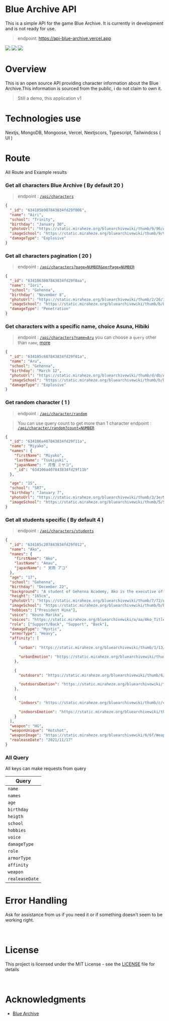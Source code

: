 # Blue Archive API

This is a simple API for the game Blue Archive. It is currently in development and is not ready for use.

> endpoint: https://api-blue-archive.vercel.app

![](https://img.shields.io/website?down_message=offline&style=flat-square&up_message=online&url=https%3A%2F%2Fapi-blue-archive.vercel.app%2F)
![](https://img.shields.io/github/last-commit/Marineux/api-blue-archive?style=flat-square)
![](https://img.shields.io/github/commit-activity/m/Marineux/api-blue-archive/main?style=flat-square)

# Overview

This is an open source API providing character information about the Blue Archive.This information is sourced from the public, i do not claim to own it.

> Still a demo, this application v1

# Technologies use

Nextjs, MongoDB, Mongoose, Vercel, Nextjscors, Typescript, Tailwindcss ( UI )

# Route

All Route and Example results

### Get all characters Blue Archive ( By default 20 )

> endpoint : [`/api/characters`](https://api-blue-archive.vercel.app/api/v1/characters)

```json
{
  "_id": "634105b907843834fd29f006",
  "name": "Airi",
  "school": "Trinity",
  "birthday": "January 30",
  "photoUrl": "https://static.miraheze.org/bluearchivewiki/thumb/9/96/Airi.png/266px-Airi.png",
  "imageSchool": "https://static.miraheze.org/bluearchivewiki/thumb/9/9c/Trinity.png/50px-Trinity.png",
  "damageType": "Explosive"
}
```

### Get all characters pagination ( 20 )

> endpoint : [`/api/characters?page=NUMBER&perPage=NUMBER`](https://api-blue-archive.vercel.app/api/v1/characters?page=1&perPage=20)

```json
{
  "_id": "6341063807843834fd29f0aa",
  "name": "Iori",
  "school": "Gehenna",
  "birthday": "November 8",
  "photoUrl": "https://static.miraheze.org/bluearchivewiki/thumb/2/26/Iori.png/266px-Iori.png",
  "imageSchool": "https://static.miraheze.org/bluearchivewiki/thumb/b/bd/Gehenna.png/50px-Gehenna.png",
  "damageType": "Penetration"
}
```

### Get characters with a specific name, choice Asuna, Hibiki

> endpoint : [`/api/characters?name=Aru`](https://api-blue-archive.vercel.app/api/v1/characters?name=Aru)
> you can choose a `query` other than `name`, [more](#query)

```json
{
  "_id": "634105c607843834fd29f01a",
  "name": "Aru",
  "school": "Gehenna",
  "birthday": "March 12",
  "photoUrl": "https://static.miraheze.org/bluearchivewiki/thumb/d/db/Aru.png/266px-Aru.png",
  "imageSchool": "https://static.miraheze.org/bluearchivewiki/thumb/b/bd/Gehenna.png/50px-Gehenna.png",
  "damageType": "Explosive"
}
```

### Get random character ( 1 )

> endpoint : [`/api/character/random`](https://api-blue-archive.vercel.app/api/character/random) 

> You can use query count to get more than 1 character
> endpoint : [`/api/character/random?count=NUMBER`](http://localhost:3000/api/character/random?count=2)

```json
{
  "_id": "634106a407843834fd29f11a",
  "name": "Miyako",
  "names": {
    "firstName": "Miyako",
    "lastName": "Tsukiyuki",
    "japanName": " 月雪 ミヤコ",
    "_id": "634106a407843834fd29f11b"
  },

  "age": "15",
  "school": "SRT",
  "birthday": "January 7",
  "photoUrl": "https://static.miraheze.org/bluearchivewiki/thumb/3/3e/Miyako.png/266px-Miyako.png",
  "imageSchool": "https://static.miraheze.org/bluearchivewiki/thumb/5/5a/SRT.png/50px-SRT.png"
}
```

### Get all students specific ( By default 4 )

> endpoint : [`/api/characters/students`](https://api-blue-archive.vercel.app/api/v1/characters/students)

```json
{
  "_id": "634105c207843834fd29f012",
  "name": "Ako",
  "names": {
    "firstName": "Ako",
    "lastName": "Amau",
    "japanName": " 天雨 アコ"
  },
  "age": "17",
  "school": "Gehenna",
  "birthday": "December 22",
  "background": "A student of Gehenna Academy, Ako is the executive officer of the Disciplinary Committee, and a sort-of secretary to its president Hina. At first glance she may appear kind and good-natured, but Ako has zero tolerance for students who break the rules. She is constantly at Hina's side, assisting in her duties as president of the Disciplinary Committee. This has prompted other students to call her \"Hina's Pet\" amongst other things, but Ako doesn't particulary care.",
  "height": "165cm",
  "photoUrl": "https://static.miraheze.org/bluearchivewiki/thumb/7/72/Ako.png/266px-Ako.png",
  "imageSchool": "https://static.miraheze.org/bluearchivewiki/thumb/b/bd/Gehenna.png/50px-Gehenna.png",
  "hobbies": ["President Hina"],
  "voice": "Kouno Marika",
  "voices": "https://static.miraheze.org/bluearchivewiki/a/aa/Ako_Title.ogg",
  "role": ["Support/Back", "Support", "Back"],
  "damageType": "Mystic",
  "armorType": "Heavy",
  "affinity": [
    {
      "urban": "https://static.miraheze.org/bluearchivewiki/thumb/1/13/Icon_location_city.png/24px-Icon_location_city.png",

      "urbanEmotion": "https://static.miraheze.org/bluearchivewiki/thumb/8/81/Icon_mood_d.png/20px-Icon_mood_d.png"
    },

    {
      "outdoors": "https://static.miraheze.org/bluearchivewiki/thumb/6/6d/Icon_location_outdoors.png/24px-Icon_location_outdoors.png",

      "outdoorsEmotion": "https://static.miraheze.org/bluearchivewiki/thumb/5/5f/Icon_mood_b.png/20px-Icon_mood_b.png"
    },

    {
      "indoors": "https://static.miraheze.org/bluearchivewiki/thumb/c/c1/Icon_location_indoors.png/24px-Icon_location_indoors.png",

      "indoorsEmotion": "https://static.miraheze.org/bluearchivewiki/thumb/e/e3/Icon_mood_s.png/20px-Icon_mood_s.png"
    }
  ],
  "weapon": "HG",
  "weaponUnique": "Hotshot",
  "weaponImage": "https://static.miraheze.org/bluearchivewiki/6/6f/Weapon_Icon_20008.png",
  "realeaseDate": "2021/11/17"
}
```

 <h3 id="query">All Query</h3>
 
All keys can make requests from query

| Query          |
| -------------- |
| `name`         |
| `names`        |
| `age`          |
| `birthday`     |
| `heigth`       |
| `school`       |
| `hobbies`      |
| `voice`        |
| `damageType`   |
| `role`         |
| `armorType`    |
| `affinity`     |
| `weapon`       |
| `realeaseDate` |

# Error Handling

Ask for assistance from us if you need it or if something doesn't seem to be working right.

<br />

# License

This project is licensed under the MIT License - see the [LICENSE](https://github.com/arufars/api-blue-archive/blob/main/LICENSE) file for details

<br />

# Acknowledgments

- [Blue Archive](https://bluearchive.wiki/wiki/Main_Page)
